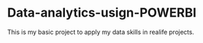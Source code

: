 # Data-analytics-usign-POWERBI
This is my basic project to apply my data skills in realife projects.
